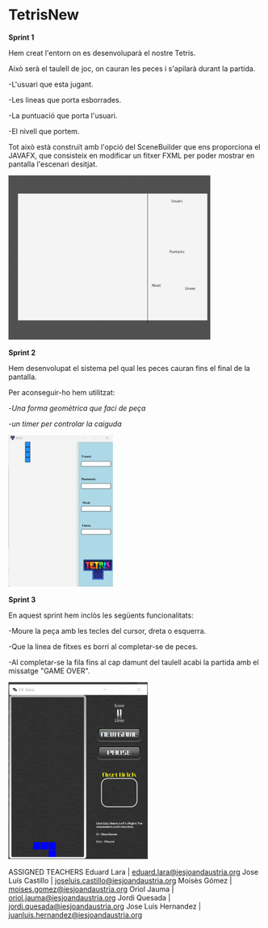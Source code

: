 # TetrisNew
**Sprint 1**

 Hem creat l'entorn on es desenvoluparà el nostre Tetris.

Això serà el taulell de joc, on cauran les peces i  s'apilarà durant la partida.

-L'usuari que esta jugant.

-Les lineas que porta esborrades.

-La puntuació que porta l'usuari.

-El nivell que portem.

Tot això està construït amb l'opció del SceneBuilder que ens proporciona el JAVAFX, que consisteix en modificar un fitxer FXML per poder mostrar en pantalla l'escenari desitjat.


![Image text](https://github.com/FahadToqir/TetrisNew/blob/master/images/tetrisMain1.png)


**Sprint 2**


Hem desenvolupat el sistema pel qual les peces cauran fins el final de la pantalla.

Per aconseguir-ho hem utilitzat:

-_Una_ _forma_ _geomètrica_ _que_ _faci_ _de_ _peça_

-_un_ _timer_ _per_ _controlar_ _la_ _caiguda_


![Image text](https://github.com/jhoelpacheco/tetrisfx/blob/main/images/tetrisMain2.png?raw=true)

**Sprint 3**

En aquest sprint hem inclòs les següents funcionalitats:

-Moure la peça amb les tecles del cursor, dreta o esquerra.

-Que la linea de fitxes es borri al completar-se de peces.

-Al completar-se la fila fins al cap damunt del taulell acabi la partida amb el missatge "GAME OVER".

![Image text](https://github.com/jhoelpacheco/tetrisfx/blob/main/images/Screenshot_117.png?raw=true])



ASSIGNED TEACHERS
Eduard Lara | eduard.lara@iesjoandaustria.org Jose Luís Castillo | joseluis.castillo@iesjoandaustria.org Moisès Gómez | moises.gomez@iesjoandaustria.org Oriol Jauma | oriol.jauma@iesjoandaustria.org Jordi Quesada | jordi.quesada@iesjoandaustria.org Jose Luis Hernandez | juanluis.hernandez@iesjoandaustria.org
